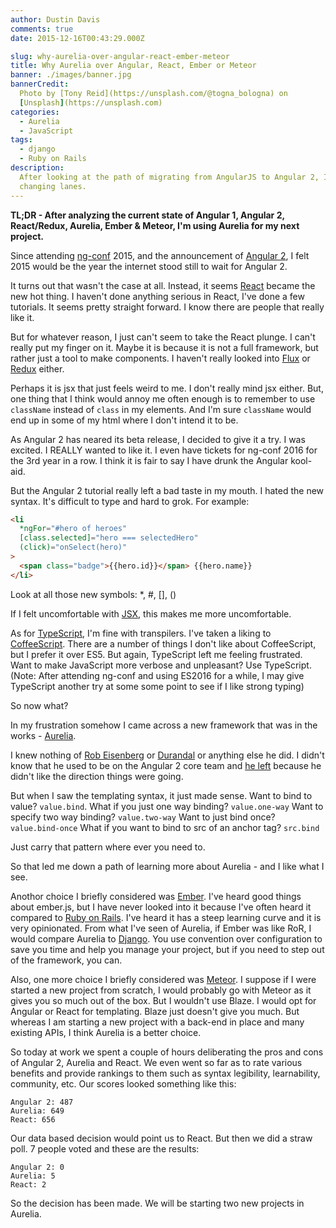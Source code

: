 ```yaml
---
author: Dustin Davis
comments: true
date: 2015-12-16T00:43:29.000Z

slug: why-aurelia-over-angular-react-ember-meteor
title: Why Aurelia over Angular, React, Ember or Meteor
banner: ./images/banner.jpg
bannerCredit:
  Photo by [Tony Reid](https://unsplash.com/@togna_bologna) on
  [Unsplash](https://unsplash.com)
categories:
  - Aurelia
  - JavaScript
tags:
  - django
  - Ruby on Rails
description:
  After looking at the path of migrating from AngularJS to Angular 2, I'm
  changing lanes.
---
```


**TL;DR - After analyzing the current state of Angular 1, Angular 2,
React/Redux, Aurelia, Ember & Meteor, I'm using Aurelia for my next project.**

Since attending [ng-conf](http://www.ng-conf.org/) 2015, and the announcement of
[Angular 2](http://angular.io/), I felt 2015 would be the year the internet
stood still to wait for Angular 2.

It turns out that wasn't the case at all. Instead, it seems
[React](https://facebook.github.io/react/) became the new hot thing. I haven't
done anything serious in React, I've done a few tutorials. It seems pretty
straight forward. I know there are people that really like it.

But for whatever reason, I just can't seem to take the React plunge. I can't
really put my finger on it. Maybe it is because it is not a full framework, but
rather just a tool to make components. I haven't really looked into
[Flux](https://facebook.github.io/flux/) or
[Redux](https://github.com/rackt/redux) either.

Perhaps it is jsx that just feels weird to me. I don't really mind jsx either.
But, one thing that I think would annoy me often enough is to remember to use
`className` instead of `class` in my elements. And I'm sure `className` would
end up in some of my html where I don't intend it to be.

As Angular 2 has neared its beta release, I decided to give it a try. I was
excited. I REALLY wanted to like it. I even have tickets for ng-conf 2016 for
the 3rd year in a row. I think it is fair to say I have drunk the Angular
kool-aid.

But the Angular 2 tutorial really left a bad taste in my mouth. I hated the new
syntax. It's difficult to type and hard to grok. For example:

```html
<li
  *ngFor="#hero of heroes"
  [class.selected]="hero === selectedHero"
  (click)="onSelect(hero)"
>
  <span class="badge">{{hero.id}}</span> {{hero.name}}
</li>
```

Look at all those new symbols: \*, #, [], ()

If I felt uncomfortable with
[JSX](https://reactjs.org/docs/introducing-jsx.html), this makes me more
uncomfortable.

As for [TypeScript](http://www.typescriptlang.org/), I'm fine with transpilers.
I've taken a liking to [CoffeeScript](http://coffeescript.org/). There are a
number of things I don't like about CoffeeScript, but I prefer it over ES5. But
again, TypeScript left me feeling frustrated. Want to make JavaScript more
verbose and unpleasant? Use TypeScript. (Note: After attending ng-conf and using
ES2016 for a while, I may give TypeScript another try at some some point to see
if I like strong typing)

So now what?

In my frustration somehow I came across a new framework that was in the works -
[Aurelia](http://aurelia.io/).

I knew nothing of [Rob Eisenberg](https://twitter.com/eisenbergeffect) or
[Durandal](http://durandal.io/) or anything else he did. I didn't know that he
used to be on the Angular 2 core team and
[he left](http://eisenbergeffect.bluespire.com/leaving-angular/) because he
didn't like the direction things were going.

But when I saw the templating syntax, it just made sense. Want to bind to value?
`value.bind`. What if you just one way binding? `value.one-way` Want to specify
two way binding? `value.two-way` Want to just bind once? `value.bind-once` What
if you want to bind to src of an anchor tag? `src.bind`

Just carry that pattern where ever you need to.

So that led me down a path of learning more about Aurelia - and I like what I
see.

Anothor choice I briefly considered was [Ember](http://emberjs.com/). I've heard
good things about ember.js, but I have never looked into it because I've often
heard it compared to [Ruby on Rails](http://rubyonrails.org/). I've heard it has
a steep learning curve and it is very opinionated. From what I've seen of
Aurelia, if Ember was like RoR, I would compare Aurelia to
[Django](https://www.djangoproject.com/). You use convention over configuration
to save you time and help you manage your project, but if you need to step out
of the framework, you can.

Also, one more choice I briefly considered was
[Meteor](https://www.meteor.com/). I suppose if I were started a new project
from scratch, I would probably go with Meteor as it gives you so much out of the
box. But I wouldn't use Blaze. I would opt for Angular or React for templating.
Blaze just doesn't give you much. But whereas I am starting a new project with a
back-end in place and many existing APIs, I think Aurelia is a better choice.

So today at work we spent a couple of hours deliberating the pros and cons of
Angular 2, Aurelia and React. We even went so far as to rate various benefits
and provide rankings to them such as syntax legibility, learnability, community,
etc. Our scores looked something like this:

```text
Angular 2: 487
Aurelia: 649
React: 656
```

Our data based decision would point us to React. But then we did a straw poll. 7
people voted and these are the results:

```text
Angular 2: 0
Aurelia: 5
React: 2
```

So the decision has been made. We will be starting two new projects in Aurelia.
